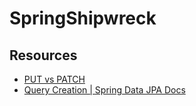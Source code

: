 # SpringShipwreck

## Resources
- [PUT vs PATCH](https://stackoverflow.com/questions/28459418/use-of-put-vs-patch-methods-in-rest-api-real-life-scenarios)
- [Query Creation | Spring Data JPA Docs](https://docs.spring.io/spring-data/jpa/docs/current/reference/html/#jpa.query-methods.query-creation)